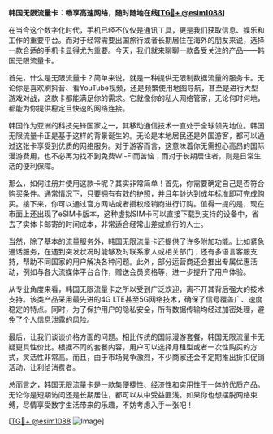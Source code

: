 **韩国无限流量卡：畅享高速网络，随时随地在线[[TG💪+ @esim1088](https://t.me/s/esim1088)]**

在当今这个数字化时代，手机已经不仅仅是通讯工具，更是我们获取信息、娱乐和工作的重要平台。而对于经常需要出国旅行或者长期居住在海外的朋友来说，选择一款合适的手机卡显得尤为重要。今天，我们就来聊聊一款备受关注的产品——韩国无限流量卡。

首先，什么是无限流量卡？简单来说，就是一种提供无限制数据流量的服务卡。无论你是喜欢刷抖音、看YouTube视频，还是频繁使用地图导航，甚至是进行大型游戏对战，这款卡都能满足你的需求。它就像你的私人网络管家，无论何时何地，都能为你提供稳定且快速的网络连接。

韩国作为亚洲的科技先锋国家之一，其移动通信技术一直处于全球领先地位。韩国无限流量卡正是基于这样的背景诞生的。无论是本地居民还是外国游客，都可以通过这张卡享受到优质的网络服务。对于游客而言，这意味着你无需担心高昂的国际漫游费用，也不必再为找不到免费Wi-Fi而苦恼；而对于长期居住者，则是日常生活的便利保障。

那么，如何注册并使用这款卡呢？其实非常简单！首先，你需要确定自己是否符合购买条件。通常情况下，只要拥有有效的护照，并且年龄达到成年标准即可完成购买。接下来，你可以通过官方网站或者授权经销商进行订购。值得一提的是，现在市面上还出现了eSIM卡版本，这种虚拟SIM卡可以直接下载到支持的设备中，省去了实体卡邮寄的时间成本，非常适合经常出差或旅行的人士。

当然，除了基本的流量服务外，韩国无限流量卡还提供了许多附加功能。比如紧急通话服务，在遇到突发状况时能够及时联系家人或相关部门；还有多语言客服支持，帮助不同国家的用户解决各种问题。此外，部分运营商还会推出专属优惠活动，例如与各大流媒体平台合作，赠送会员资格等，进一步提升了用户体验。

从专业角度来看，韩国无限流量卡之所以受到广泛欢迎，离不开其背后强大的技术支持。该类产品采用最先进的4G LTE甚至5G网络技术，确保了信号覆盖广、速度稳定的特点。同时，为了保护用户的隐私安全，所有数据传输均经过加密处理，避免了个人信息泄露的风险。

最后，让我们谈谈价格方面的问题。相比传统的国际漫游套餐，韩国无限流量卡无疑更具性价比。根据不同的套餐内容，用户可以选择月租型或者一次性购买的方式，灵活性非常高。而且，由于市场竞争激烈，不少商家还会不定期推出折扣促销活动，让利给消费者。

总而言之，韩国无限流量卡是一款集便捷性、经济性和实用性于一体的优质产品。无论你是短期访问还是长期居住，都可以从中受益匪浅。如果你也想摆脱网络束缚，尽情享受数字生活带来的乐趣，不妨考虑入手一张吧！

[[TG💪+ @esim1088](https://t.me/s/esim1088) ![Image](https://i.postimg.cc/4NQfJmqS/Snipaste-2025-05-13-00-14-12.png)]